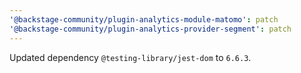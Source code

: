 ```yaml
---
'@backstage-community/plugin-analytics-module-matomo': patch
'@backstage-community/plugin-analytics-provider-segment': patch
---
```


Updated dependency `@testing-library/jest-dom` to `6.6.3`.
